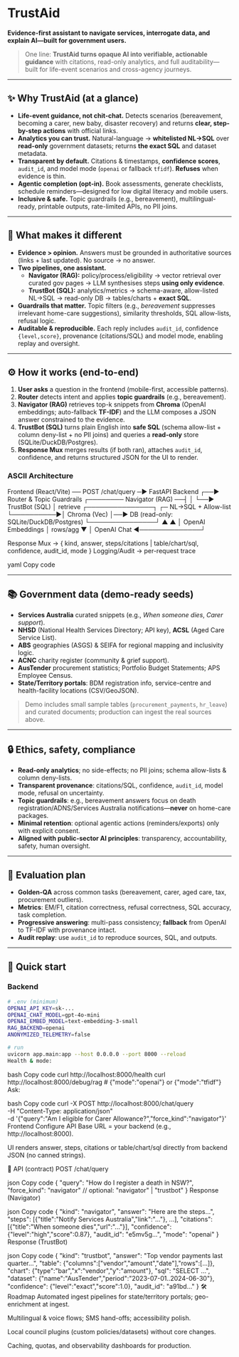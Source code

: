 # TrustAid
**Evidence-first assistant to navigate services, interrogate data, and explain AI—built for government users.**

> One line: **TrustAid turns opaque AI into verifiable, actionable guidance** with citations, read-only analytics, and full auditability—built for life-event scenarios and cross-agency journeys.

---

## ✨ Why TrustAid (at a glance)
- **Life-event guidance, not chit-chat.** Detects scenarios (bereavement, becoming a carer, new baby, disaster recovery) and returns **clear, step-by-step actions** with official links.
- **Analytics you can trust.** Natural-language → **whitelisted NL→SQL** over **read-only** government datasets; returns **the exact SQL** and dataset metadata.
- **Transparent by default.** Citations & timestamps, **confidence scores**, `audit_id`, and model mode (`openai` or fallback `tfidf`). **Refuses** when evidence is thin.
- **Agentic completion (opt-in).** Book assessments, generate checklists, schedule reminders—designed for low digital literacy and mobile users.
- **Inclusive & safe.** Topic guardrails (e.g., bereavement), multilingual-ready, printable outputs, rate-limited APIs, no PII joins.

---

## 🧠 What makes it different
- **Evidence > opinion.** Answers must be grounded in authoritative sources (links + last updated). No source → no answer.
- **Two pipelines, one assistant.**
  - **Navigator (RAG):** policy/process/eligibility → vector retrieval over curated gov pages → LLM synthesises steps **using only evidence**.
  - **TrustBot (SQL):** analytics/metrics → schema-aware, allow-listed NL→SQL → read-only DB → tables/charts + **exact SQL**.
- **Guardrails that matter.** Topic filters (e.g., *bereavement* suppresses irrelevant home-care suggestions), similarity thresholds, SQL allow-lists, refusal logic.
- **Auditable & reproducible.** Each reply includes `audit_id`, confidence `{level,score}`, provenance (citations/SQL) and model mode, enabling replay and oversight.

---

## ⚙️ How it works (end-to-end)
1. **User asks** a question in the frontend (mobile-first, accessible patterns).
2. **Router** detects intent and applies **topic guardrails** (e.g., bereavement).
3. **Navigator (RAG)** retrieves top-k snippets from **Chroma** (OpenAI embeddings; auto-fallback **TF-IDF**) and the LLM composes a JSON answer constrained to the evidence.
4. **TrustBot (SQL)** turns plain English into **safe SQL** (schema allow-list + column deny-list + no PII joins) and queries a **read-only** store (SQLite/DuckDB/Postgres).
5. **Response Mux** merges results (if both ran), attaches `audit_id`, confidence, and returns structured JSON for the UI to render.

### ASCII Architecture
Frontend (React/Vite) ── POST /chat/query ─▶ FastAPI Backend
┌──▶ Router & Topic Guardrails
┌──────── Navigator (RAG) ──┤
│ └──▶ TrustBot (SQL)
│ retrieve ┌───────────────┐ ┌─ NL→SQL + Allow-list
└──────────▶│ Chroma (Vec) │──▶ DB (read-only: SQLite/DuckDB/Postgres)
└───────────────┘
▲ ▲
│ OpenAI Embeddings │ rows/agg
▼ │
OpenAI Chat ◀──────────────┘

Response Mux → { kind, answer, steps/citations | table/chart/sql, confidence, audit_id, mode }
Logging/Audit → per-request trace

yaml
Copy code

---

## 📚 Government data (demo-ready seeds)
- **Services Australia** curated snippets (e.g., *When someone dies*, *Carer support*).
- **NHSD** (National Health Services Directory; API key), **ACSL** (Aged Care Service List).  
- **ABS** geographies (ASGS) & SEIFA for regional mapping and inclusivity logic.
- **ACNC** charity register (community & grief support).  
- **AusTender** procurement statistics; Portfolio Budget Statements; APS Employee Census.  
- **State/Territory portals**: BDM registration info, service-centre and health-facility locations (CSV/GeoJSON).

> Demo includes small sample tables (`procurement_payments`, `hr_leave`) and curated documents; production can ingest the real sources above.

---

## 🔒 Ethics, safety, compliance
- **Read-only analytics**; no side-effects; no PII joins; schema allow-lists & column deny-lists.
- **Transparent provenance**: citations/SQL, confidence, `audit_id`, model mode, refusal on uncertainty.
- **Topic guardrails**: e.g., bereavement answers focus on death registration/ADNS/Services Australia notifications—**never** on home-care packages.
- **Minimal retention**: optional agentic actions (reminders/exports) only with explicit consent.
- **Aligned with public-sector AI principles**: transparency, accountability, safety, human oversight.

---

## 🧪 Evaluation plan
- **Golden-QA** across common tasks (bereavement, carer, aged care, tax, procurement outliers).  
- **Metrics**: EM/F1, citation correctness, refusal correctness, SQL accuracy, task completion.  
- **Progressive answering**: multi-pass consistency; **fallback** from OpenAI to TF-IDF with provenance intact.  
- **Audit replay**: use `audit_id` to reproduce sources, SQL, and outputs.

---

## 🚀 Quick start

### Backend
```bash
# .env (minimum)
OPENAI_API_KEY=sk-...
OPENAI_CHAT_MODEL=gpt-4o-mini
OPENAI_EMBED_MODEL=text-embedding-3-small
RAG_BACKEND=openai
ANONYMIZED_TELEMETRY=false

# run
uvicorn app.main:app --host 0.0.0.0 --port 8000 --reload
Health & mode:
```

bash
Copy code
curl http://localhost:8000/health
curl http://localhost:8000/debug/rag   # {"mode":"openai"} or {"mode":"tfidf"}
Ask:

bash
Copy code
curl -X POST http://localhost:8000/chat/query \
  -H "Content-Type: application/json" \
  -d '{"query":"Am I eligible for Carer Allowance?","force_kind":"navigator"}'
Frontend
Configure API Base URL = your backend (e.g., http://localhost:8000).

UI renders answer, steps, citations or table/chart/sql directly from backend JSON (no canned strings).

🔌 API (contract)
POST /chat/query

json
Copy code
{
  "query": "How do I register a death in NSW?",
  "force_kind": "navigator" // optional: "navigator" | "trustbot"
}
Response (Navigator)

json
Copy code
{
  "kind": "navigator",
  "answer": "Here are the steps...",
  "steps": [{"title":"Notify Services Australia","link":"..."}, ...],
  "citations": [{"title":"When someone dies","url":"..."}],
  "confidence": {"level":"high","score":0.87},
  "audit_id": "e5mv5g...",
  "mode": "openai"
}
Response (TrustBot)

json
Copy code
{
  "kind": "trustbot",
  "answer": "Top vendor payments last quarter...",
  "table": {"columns":["vendor","amount","date"],"rows":[...]},
  "chart": {"type":"bar","x":"vendor","y":"amount"},
  "sql": "SELECT ...",
  "dataset": {"name":"AusTender","period":"2023-07-01..2024-06-30"},
  "confidence": {"level":"exact","score":1.0},
  "audit_id": "a91bd..."
}
🛠️ Roadmap
Automated ingest pipelines for state/territory portals; geo-enrichment at ingest.

Multilingual & voice flows; SMS hand-offs; accessibility polish.

Local council plugins (custom policies/datasets) without core changes.

Caching, quotas, and observability dashboards for production.